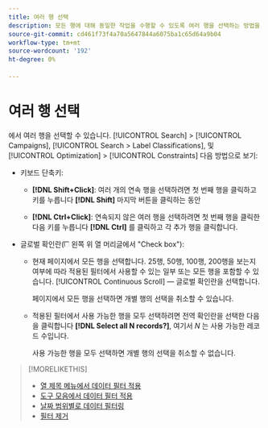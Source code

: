 ```yaml
---
title: 여러 행 선택
description: 모든 행에 대해 동일한 작업을 수행할 수 있도록 여러 행을 선택하는 방법을 알아봅니다.
source-git-commit: cd461f73f4a70a5647844a6075ba1c65d64a9b04
workflow-type: tm+mt
source-wordcount: '192'
ht-degree: 0%

---
```


# 여러 행 선택

에서 여러 행을 선택할 수 있습니다. [!UICONTROL Search] > [!UICONTROL Campaigns], [!UICONTROL Search > Label Classifications], 및 [!UICONTROL Optimization] > [!UICONTROL Constraints] 다음 방법으로 보기:

* 키보드 단축키:

   * **[!DNL Shift+Click]**: 여러 개의 연속 행을 선택하려면 첫 번째 행을 클릭하고 키를 누릅니다 **[!DNL Shift]** 마지막 버튼을 클릭하는 동안

   * **[!DNL Ctrl+Click]**: 연속되지 않은 여러 행을 선택하려면 첫 번째 행을 클릭한 다음 키를 누릅니다 **[!DNL Ctrl]** 를 클릭하고 각 추가 행을 클릭합니다.

* 글로벌 확인란(![확인란](/help/search-social-commerce/assets/check-box.png) 왼쪽 위 열 머리글에서 &quot;Check box&quot;):

   * 현재 페이지에서 모든 행을 선택합니다. 25행, 50행, 100행, 200행을 보는지 여부에 따라 적용된 필터에서 사용할 수 있는 일부 또는 모든 행을 포함할 수 있습니다. [!UICONTROL Continuous Scroll] — 글로벌 확인란을 선택합니다.

      페이지에서 모든 행을 선택하면 개별 행의 선택을 취소할 수 있습니다.

   * 적용된 필터에서 사용 가능한 행을 모두 선택하려면 전역 확인란을 선택한 다음 을 클릭합니다 **[!DNL Select all N records?]**, 여기서 *N* 는 사용 가능한 레코드 수입니다.

      사용 가능한 행을 모두 선택하면 개별 행의 선택을 취소할 수 없습니다.

>[!MORELIKETHIS]
>
>* [열 제목 메뉴에서 데이터 필터 적용](../data-views/ad-hoc-settings/column-filter-apply-from-column-heading.md)
>* [도구 모음에서 데이터 필터 적용](../data-views/ad-hoc-settings/column-filter-apply-from-toolbar.md)
>* [날짜 범위별로 데이터 필터링](../data-views/ad-hoc-settings/date-filter.md)
>* [필터 제거](../data-views/ad-hoc-settings/column-filter-remove.md)

